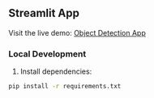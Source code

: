 ## Streamlit App
Visit the live demo: [Object Detection App](https://object-detection-api.streamlit.app/)

### Local Development
1. Install dependencies:
```bash
pip install -r requirements.txt
